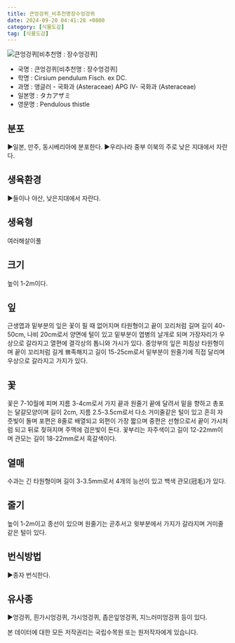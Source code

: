 ```yaml
---
title: 큰엉겅퀴_비추천명장수엉겅퀴
date: 2024-09-20 04:41:28 +0800
category: [식물도감]
tag: [식물도감]
---
```




![큰엉겅퀴[비추천명 : 장수엉겅퀴]](/fileUpload/plants/basic/Compositae/Cirsium/2564/2564_1_th2.jpg)
- 국명 : 큰엉겅퀴[비추천명 : 장수엉겅퀴]
- 학명 : Cirsium pendulum Fisch. ex DC.
- 과명 : 앵글러 - 국화과 (Asteraceae) APG Ⅳ- 국화과 (Asteraceae)
- 일본명 : タカアザミ
- 영문명 : Pendulous thistle


## 분포
▶일본, 만주, 동시베리아에 분포한다.▶우리나라 중부 이북의 주로 낮은 지대에서 자란다.
## 생육환경
▶들이나 야산, 낮은지대에서 자란다.
## 생육형
여러해살이풀 
## 크기
높이 1-2m이다.
## 잎
근생엽과 밑부분의 잎은 꽃이 필 때 없어지며 타원형이고 끝이 꼬리처럼 길며 길이 40-50cm, 나비 20cm로서 양면에 털이 있고 밑부분이 엽병의 날개로 되며 가장자리가 우상으로 갈라지고 열편에 결각상의 톱니와 가시가 있다. 중앙부의 잎은 피침상 타원형이며 끝이 꼬리처럼 길게 뾰족해지고 길이 15-25cm로서 밑부분이 원줄기에 직접 달리며 우상으로 갈라지고 가지가 있다.
## 꽃
꽃은 7-10월에 피며 지름 3-4cm로서 가지 끝과 원줄기 끝에 달려서 밑을 향하고 총포는 달걀모양이며 길이 2cm, 지름 2.5-3.5cm로서 다소 거미줄같은 털이 있고 흔히 자줏빛이 돌며 포편은 8줄로 배열되고 외편이 가장 짧으며 중편은 선형으로서 끝이 가시처럼 되고 뒤로 젖혀지며 주맥에 검은빛이 돈다. 꽃부리는 자주색이고 길이 12-22mm이며 관모는 길이 18-22mm로서 흑갈색이다.
## 열매
수과는 긴 타원형이며 길이 3-3.5mm로서 4개의 능선이 있고 백색 관모(冠毛)가 있다.
## 줄기
높이 1-2m이고 종선이 있으며 원줄기는 곧추서고 윗부분에서 가지가 갈라지며 거미줄같은 털이 있다.
## 번식방법
▶종자 번식한다.
## 유사종
▶엉겅퀴, 흰가시엉겅퀴, 가시엉겅퀴, 좁은잎엉겅퀴, 지느러미엉겅퀴 등이 있다.






본 데이터에 대한 모든 저작권리는 국립수목원 또는 원저작자에게 있습니다.
